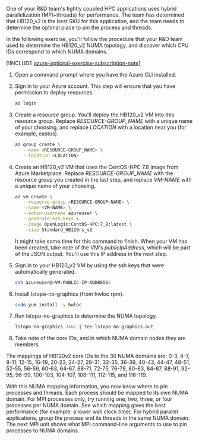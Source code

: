 One of your R&D team's tightly coupled HPC applications uses hybrid parallelization (MPI+threads) for performance. The team has determined that HB120_v2 is the best SKU for this application, and the team needs to determine the optimal place to pin the process and threads.

In the following exercise, you'll follow the procedure that your R&D team used to determine the HB120_v2 NUMA topology, and discover which CPU IDs correspond to which NUMA domains.

[!INCLUDE [azure-optional-exercise-subscription-note](../../../includes/azure-optional-exercise-subscription-note.md)]

1. Open a command prompt where you have the Azure CLI installed.

1. Sign in to your Azure account. This step will ensure that you have permission to deploy resources.

   ```bash
   az login
   ```

1. Create a resource group. You'll deploy the HB120_v2 VM into this resource group. Replace *RESOURCE-GROUP_NAME* with a unique name of your choosing, and replace *LOCATION* with a location near you (for example, eastus).

   ```bash
   az group create \
      --name <RESOURCE-GROUP_NAME> \
      --location <LOCATION>
   ```

1. Create an HB120_v2 VM that uses the CentOS-HPC 7.8 image from Azure Marketplace. Replace *RESOURCE-GROUP_NAME* with the resource group you created in the last step, and replace *VM-NAME* with a unique name of your choosing.

   ```bash
   az vm create \
      --resource-group <RESOURCE-GROUP-NAME> \
      --name <VM-NAME> \
      --admin-username azureuser \
      --generate-ssh-keys \
      --image OpenLogic:CentOS-HPC:7_8:latest \
      --size Standard_HB120rs_v2
   ```

   It might take some time for this command to finish. When your VM has been created, take note of the VM's *publicIpAddress*, which will be part of the JSON output. You'll use this IP address in the next step.

1. Sign in to your HB120_v2 VM by using the ssh keys that were automatically generated.

   ```bash
   ssh azureuser@<VM-PUBLIC-IP-ADDRESS>
   ```

1. Install lstopo-no-graphics (from hwloc rpm).

   ```bash
   sudo yum install -y hwloc
   ```

1. Run lstopo-no-graphics to determine the NUMA topology.

   ```bash
   lstopo-no-graphics 2>&1 | tee lstopo-no-graphics.out
    ```

1. Take note of the core IDs, and in which NUMA domain nodes they are members.

The mappings of HB120v2 core IDs to the 30 NUMA domains are: 0-3, 4-7, 8-11, 12-15, 16-19, 20-23, 24-27, 28-31, 32-35, 36-39, 40-43, 44-47, 48-51, 52-55, 56-59, 60-63, 64-67, 68-71, 72-75, 76-79, 80-83, 84-87, 88-91, 92-95, 96-99, 100-103, 104-107, 108-111, 112-115, and 116-119.

With this NUMA mapping information, you now know where to pin processes and threads. Each process should be mapped to its own NUMA domain. For MPI processes only, try running one, two, three, or four processes per NUMA domain. See which mapping gives the best performance (for example: a lower wall clock time). For hybrid parallel applications, group the process and its threads in the same NUMA domain. The next MPI unit shows what MPI command-line arguments to use to pin processes to NUMA domains.
